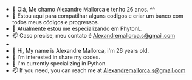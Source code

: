 - 👋 Olá, Me chamo Alexandre Mallorca e tenho 26 anos. ^^
- 👀 Estou aqui para compatilhar alguns codigos e criar um banco com todos meus códigos e progressos.
- 🌱 Atualmente estou me especializando em PhytonL.
- 📫 Caso precise, meu contato é Alexandremallorca.s@gmail.com
-
- 👋 Hi, My name is Alexandre Mallorca, i'm 26 years old.
- 👀 I’m interested in share my codes.
- 🌱 I'm currently specializing in Python.
- 📫 If you need, you can reach me at Alexandremallorca.s@gmail.com
<!---
AlexMalls/AlexMalls is a ✨ special ✨ repository because its `README.md` (this file) appears on your GitHub profile.
You can click the Preview link to take a look at your changes.
--->
